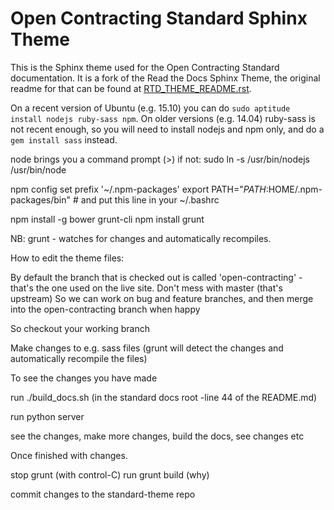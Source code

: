 # Open Contracting Standard Sphinx Theme

This is the Sphinx theme used for the Open Contracting Standard documentation. It is a fork of the Read the Docs Sphinx Theme, the original readme for that can be found at [RTD_THEME_README.rst](RTD_THEME_README.rst).

On a recent version of Ubuntu (e.g. 15.10) you can do `sudo aptitude install nodejs ruby-sass npm`. On older versions (e.g. 14.04) ruby-sass is not recent enough, so you will need to install nodejs and npm only, and do a `gem install sass` instead.


node
brings you a command prompt (>)
if not:
sudo ln -s /usr/bin/nodejs /usr/bin/node

npm config set prefix '~/.npm-packages'
export PATH="$PATH:$HOME/.npm-packages/bin" # and put this line in your ~/.bashrc


npm install -g bower grunt-cli
npm install
grunt





NB: grunt - watches for changes and automatically recompiles.

How to edit the theme files:

By default the branch that is checked out is called 'open-contracting' - that's the one used on the live site.
Don't mess with master (that's upstream)
So we can work on bug and feature branches, and then merge into the open-contracting branch when happy

So checkout your working branch

Make changes to e.g. sass files (grunt will detect the changes and automatically recompile the files)

To see the changes you have made

run ./build_docs.sh (in the standard docs root -line 44 of the README.md)

run python server

see the changes, make more changes, build the docs, see changes etc

Once finished with changes.

stop grunt (with control-C)
run
grunt build (why)

commit changes to the standard-theme repo


